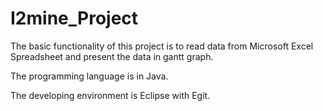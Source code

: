 I2mine_Project
==============

The basic functionality of this project is to read data from Microsoft Excel Spreadsheet and 
present the data in gantt graph.

The programming language is in Java.

The developing environment is Eclipse with Egit.
